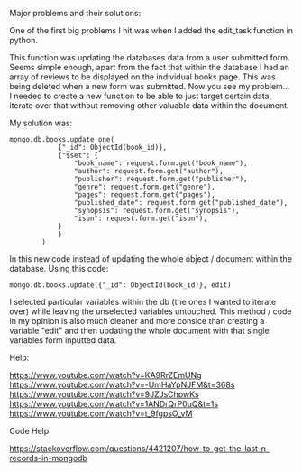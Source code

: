 <!-- @format -->

Major problems and their solutions:

One of the first big problems I hit was when I added the edit_task function in python.

This function was updating the databases data from a user submitted form. Seems simple enough, apart from
the fact that within the database I had an array of reviews to be displayed on the individual books page.
This was being deleted when a new form was submitted. Now you see my problem...
I needed to create a new function to be able to just target certain data, iterate over that without removing
other valuable data within the document.

My solution was:

```
mongo.db.books.update_one(
            {"_id": ObjectId(book_id)},
            {"$set": {
                "book_name": request.form.get("book_name"),
                "author": request.form.get("author"),
                "publisher": request.form.get("publisher"),
                "genre": request.form.get("genre"),
                "pages": request.form.get("pages"),
                "published_date": request.form.get("published_date"),
                "synopsis": request.form.get("synopsis"),
                "isbn": request.form.get("isbn"),
            }
            }
        )
```

In this new code instead of updating the whole object / document within the database. Using this code:

```
mongo.db.books.update({"_id": ObjectId(book_id)}, edit)
```

I selected particular variables within the db (the ones I wanted to iterate over) while leaving the unselected variables untouched.
This method / code in my opinion is also much cleaner and more consice than creating a variable "edit" and then updating the whole document
with that single variables form inputted data.

Help:

https://www.youtube.com/watch?v=KA9RrZEmUNg <br>
https://www.youtube.com/watch?v=-UmHaYpNJFM&t=368s <br>
https://www.youtube.com/watch?v=9JZJsChpwKs <br>
https://www.youtube.com/watch?v=1ANDrQrP0uQ&t=1s <br>
https://www.youtube.com/watch?v=t_9fgpsO_vM <br>

Code Help:

https://stackoverflow.com/questions/4421207/how-to-get-the-last-n-records-in-mongodb
